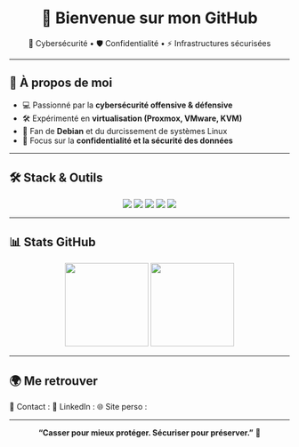 <!-- Profil README pour lp9r7c -->

<h1 align="center">👾 Bienvenue sur mon GitHub</h1>
<p align="center">
  🔐 Cybersécurité • 🛡️ Confidentialité • ⚡ Infrastructures sécurisées
</p>

---

## 🚀 À propos de moi  
- 💻 Passionné par la **cybersécurité offensive & défensive**  
- 🛠️ Expérimenté en **virtualisation (Proxmox, VMware, KVM)**  
- 🐧 Fan de **Debian** et du durcissement de systèmes Linux  
- 🔐 Focus sur la **confidentialité et la sécurité des données**  

---

## 🛠️ Stack & Outils  

<p align="center">
  <img src="https://img.shields.io/badge/OS-Debian-red?logo=debian&logoColor=white" />
  <img src="https://img.shields.io/badge/Virtualisation-Proxmox-orange?logo=proxmox&logoColor=white" />
  <img src="https://img.shields.io/badge/Scripting-Bash-blue?logo=gnubash&logoColor=white" />
  <img src="https://img.shields.io/badge/Language-Python-yellow?logo=python&logoColor=white" />
  <img src="https://img.shields.io/badge/Network-pfSense-green?logo=freebsd&logoColor=white" />
</p>

---

## 📊 Stats GitHub  

<p align="center">
  <img src="https://github-readme-stats.vercel.app/api?username=lp9r7c&show_icons=true&theme=tokyonight" height="150"/>
  <img src="https://github-readme-stats.vercel.app/api/top-langs/?username=lp9r7c&layout=compact&theme=tokyonight" height="150"/>
</p>

---

## 🌍 Me retrouver  
📧 Contact :
💼 LinkedIn :
🌐 Site perso :

---

<p align="center"> 
  <b>“Casser pour mieux protéger. Sécuriser pour préserver.”</b> 🔐  
</p>
